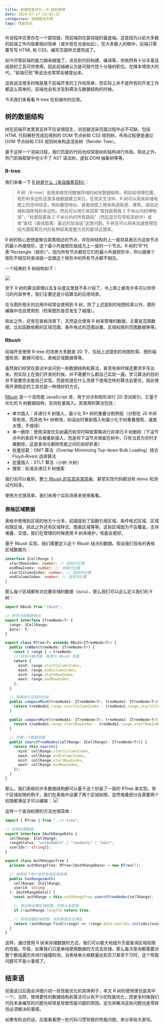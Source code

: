```yaml
---
title: 前端性能优化--R 树的使用
date: 2024-07-17 23:01:23
categories: 前端解决方案
tags: 性能优化
---
```


听说程序员里存在一个鄙视链，而前端则在鄙视链的最底端。这是因为以前大多数的前端工作内容都相对简单（或许现在也是如此），在大多数人的眼中，前端只需要写写 HTML 和 CSS，编写页面样式便完成了。

如今尽管前端的能力越来越强了，涉及到代码构建、编译等，但依然有十分丰富且成熟的工具可供使用，因此前端被认为是可替代性十分强的职位。在降本增效大时代，“前端已死”等说法也常常会被提出来。

这些说法很多时候是基于前端开发的工作较简单，但实际上并不是所有的开发工作都这么简单的，前端也会有涉及到算法与数据结构的时候。

今天我们来看看 R-tree 在前端中的应用。

## 树的数据结构

树在前端开发里其实并不应该很陌生，浏览器渲染页面过程中必不可缺，包括 HTML 代码解析完成后得到的 DOM 节点树和 CSS 规则树，布局过程便是通过 DOM 节点树和 CSS 规则树来构造渲染树（Render Tree）。

基于这样一个渲染过程，我们页面的代码也经常是树的结构进行布局。除此之外，热门前端框架中也少不了 AST 语法树，虚拟 DOM 抽象树等等。

### R-tree

我们来看一下 [R 树是什么（来自维基百科）](https://zh.wikipedia.org/wiki/R%E6%A0%91)：

> R 树（R-tree）是用来做空间数据存储的树状数据结构，例如给地理位置，矩形和多边形这类多维数据建立索引。在现实生活中，R 树可以用来存储地图上的空间信息，例如餐馆地址，或者地图上用来构造街道，建筑，湖泊边缘和海岸线的多边形。然后可以用它来回答“查找距离我 2 千米以内的博物馆”，“检索距离我 2 千米以内的所有路段”（然后显示在导航系统中）或者“查找（直线距离）最近的加油站”这类问题。R 树还可以用来加速使用包括大圆距离在内的各种距离度量方式的最邻近搜索。

R 树的核心思想是聚合距离相近的节点，并在树结构的上一层将其表示为这些节点的最小外接矩形，这个最小外接矩形就成为上一层的一个节点。R 树的“R”代表“Rectangle（矩形）”。因为所有节点都在它们的最小外接矩形中，所以跟某个矩形不相交的查询就一定跟这个矩形中的所有节点都不相交。

一个经典的 R 树结构如下：

![](https://github-imglib-1255459943.cos.ap-chengdu.myqcloud.com/R-tree.svg.png)

至于 R 树的算法原理以及复杂度这里就不多介绍了，书上网上都有许多可以供学习的内容参考，我们主要还是介绍算法的应用场景。

在与图形相关的应用中经常会使用到 R 树，除了上述提到的地图检索以外，图形编辑中也会使用到（检索图形是否发生了碰撞）。

除此之外，还有在表格场景下，天然适合使用 R 树来管理的数据，主要是范围数据，比如函数依赖的区域范围、条件格式的范围设置、区域权限的范围数据等等。

### Rbush

前端开发使用 R-tree 的场景大多数是 2D 下，包括上述提到的地图检索、图形碰撞检测、数据可视化、表格区域数据等等。

虽然我们经常在面试中会问到一些数据结构和算法，甚至有些时候还要求手写出来。但实际上在我们开发的时候，并不需要什么都自己实现一遍。学习算法的目的并不是要完全能自己实现，而是知道在什么场景下使用怎样的算法会更优，因此使用开源稳定的工具也是一种很好的方式。

[RBush](https://github.com/mourner/rbush) 是一个高性能 JavaScript 库，用于对点和矩形进行 2D 空间索引。它基于优化的 R 树数据结构，支持批量插入。其使用的算法包括：

- 单次插入：非递归 R 树插入，最小化 R* 树的重叠分割例程（分割在 JS 中非常有效，而其他 R* 树修改，如溢出时重新插入和最小化子树重叠搜索，速度太慢，不值得）
- 单一删除：使用深度优先树遍历和空时释放策略进行非递归 R 树删除（下溢节点中的条目不会被重新插入，而是将下溢节点保留在树中，只有当其为空时才被删除，这是查询与删除性能之间的良好折衷）
- 批量加载：OMT 算法（Overlap Minimizing Top-down Bulk Loading）结合 Floyd–Rivest 选择算法
- 批量插入：STLT 算法（小树-大树）
- 搜索：标准非递归 R 树搜索

我们也可以看到，[整个 Rbush 的实现非常简单](https://github.com/mourner/rbush/blob/master/index.js)，甚至实现代码都没有 demo 和测试代码多。

使用方式很简单，我们来用个实际场景来使用看看。

### 表格区域数据

表格中使用到区域的地方十分多，前面提到了函数引用区域、条件格式区域、区域权限区域，除此之外还有区域样式、图表区域等等。这些区域因为不会覆盖，支持堆叠、交错，我们在管理的时候使用 R 树来维护，性能会更好。

基于 Rbush 实现，我们需要定义这个 Rbush 结点的数据。假设我们现有的表格区域数据为：

```ts
interface ICellRange {
  startRowIndex: number; // 起始行位置
  endRowIndex: number; // 结束行位置
  startColumnIndex: number; // 起始列位置
  endColumnIndex: number; // 结束列位置
}
```

那么每个区域都有对应要存储的数据（`data`），那么我们可以这么定义我们的 R 树：

```ts
import RBush from "rbush";

// 树节点的数据格式
export interface ITreeNode<T> {
  range: ICellRange;
  data?: T;
}

export class RTree<T> extends RBush<ITreeNode<T>> {
  public toBBox(treeNode: ITreeNode<T>) {
    const { range } = treeNode;
    // 将单元格范围，转换为 Rbush 范围
    return {
      minX: range.startColumnIndex,
      maxX: range.endColumnIndex,
      minY: range.startRowIndex,
      maxY: range.endRowIndex,
    };
  }

  // 需要自行实现的比较
  public compareMinX(treeNode1: ITreeNode<T>, treeNode2: ITreeNode<T>) {
    return treeNode1.range.startColumnIndex - treeNode2.range.startColumnIndex;
  }

  public compareMinY(treeNode1: ITreeNode<T>, treeNode2: ITreeNode<T>) {
    return treeNode1.range.startRowIndex - treeNode2.range.startRowIndex;
  }

  // 转换一下数据范围
  public searchTreeNodes(cellRange: ICellRange): ITreeNode<T>[] {
    return this.search({
      minX: cellRange.startColumnIndex,
      maxX: cellRange.endColumnIndex,
      minY: cellRange.startRowIndex,
      maxY: cellRange.endRowIndex,
    });
  }
}
```

那么，我们表格的许多数据结构都可以基于这个封装了一层的 RTree 来实现。举个区域权限的例子，我们在表格中设置了两个区域权限，显然堆叠部分会需要两个权限都满足才可以编辑：
![](https://github-imglib-1255459943.cos.ap-chengdu.myqcloud.com/auth-range-tree-1.jpg)

这样一个查询权限的方法也很简单：

```ts
import { RTree } from "../r-tree";

// 区域权限数据
export interface IAuthRangeData {
  cellRange: ICellRange;
  rangeStatus: "unreadable" | "readonly" | "edit";
  userIds?: string[];
}

export class AuthRangesTree {
  private authRangeTree: RTree<IAuthRangeData> = new RTree(7);

  // 检索某个用户是否有该区域权限
  public hasRangesAuth(
    cellRange: ICellRange,
    userId: string
  ): IAuthRangeData[] {
    const authRange = this.authRangeTree.searchTreeNodes(cellRange);

    // 若没有设置区域权限，则默认有权限
    if (!authRange.length) return true;

    // 若有设置区域权限，则判断是否全满足
    return !authRange.find((range) => !range.data.userIds.includes(userId));
  }
}
```

这样，通过使用 R 树来存储数据的方式，我们可以极大地提升页面查询区域权限的性能。毕竟，如果我们只是单纯使用数据的方式去存储，那么每次查询都需要对整个数组遍历并进行碰撞检测，当表格单元格数量达到百万甚至千万时，这个性能问题可不是小事情了。

## 结束语

前面说过后面会详细介绍一些性能优化的具体例子，本文 R 树的使用便也是其中一个。当然，使用更优的数据结构和算法可以有不少的性能优化，而更多时候我们代码本身编写的问题也经常是导致性能问题的原因，定位并解决这些问题也是零碎但必须解决的事情。

如果有机会的话，后面看看攒一批代码习惯导致的性能问题，来分享给大家哇。
